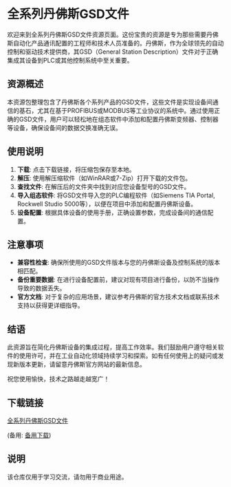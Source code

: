 # 全系列丹佛斯GSD文件

欢迎来到全系列丹佛斯GSD文件资源页面。这份宝贵的资源是专为那些需要丹佛斯自动化产品通讯配置的工程师和技术人员准备的。丹佛斯，作为全球领先的自动控制和驱动技术提供商，其GSD（General Station Description）文件对于正确集成其设备到PLC或其他控制系统中至关重要。

## 资源概述

本资源包整理包含了丹佛斯各个系列产品的GSD文件，这些文件是实现设备间通信的基石，尤其在基于PROFIBUS或MODBUS等工业协议的系统中。通过使用正确的GSD文件，用户可以轻松地在组态软件中添加和配置丹佛斯变频器、控制器等设备，确保设备间的数据交换准确无误。

## 使用说明

1. **下载**: 点击下载链接，将压缩包保存至本地。
2. **解压**: 使用解压缩软件（如WinRAR或7-Zip）打开下载的文件包。
3. **查找文件**: 在解压后的文件夹中找到对应您设备型号的GSD文件。
4. **导入组态软件**: 将GSD文件导入您的PLC编程软件（如Siemens TIA Portal, Rockwell Studio 5000等），以便在项目中添加和配置丹佛斯设备。
5. **设备配置**: 根据具体设备的使用手册，正确设置参数，完成设备间的通信配置。

## 注意事项

- **兼容性检查**: 确保所使用的GSD文件版本与您的丹佛斯设备及控制系统的版本相匹配。
- **备份重要数据**: 在进行设备配置前，建议对现有项目进行备份，以防不当操作导致的数据丢失。
- **官方文档**: 对于复杂的应用场景，建议参考丹佛斯的官方技术文档或联系技术支持以获得更详细指导。

## 结语

此资源旨在简化丹佛斯设备的集成过程，提高工作效率。我们鼓励用户遵守相关软件的使用许可，并在工业自动化领域持续学习和探索。如有任何使用上的疑问或发现新版本更新，请留意丹佛斯官方网站的最新信息。

祝您使用愉快，技术之路越走越宽广！

## 下载链接
[全系列丹佛斯GSD文件](https://pan.quark.cn/s/b2442999a423) 

(备用: [备用下载](https://pan.baidu.com/s/1oHt2zSSkFU65a3OuGVDTxQ?pwd=1234))

## 说明

该仓库仅用于学习交流，请勿用于商业用途。
